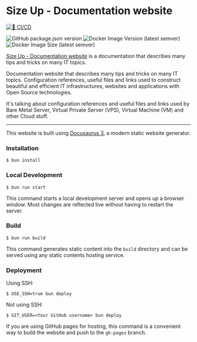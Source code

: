 # Size Up - Documentation website

[![🔄 CI/CD](https://github.com/size-up/docs/actions/workflows/ci-cd.yaml/badge.svg?branch=main)](https://github.com/size-up/docs/actions/workflows/ci-cd.yaml)

![GitHub package.json version](https://img.shields.io/github/package-json/v/size-up/docs?label=application%20version) ![Docker Image Version (latest semver)](https://img.shields.io/docker/v/sizeup/docs?label=image%20version) ![Docker Image Size (latest semver)](https://img.shields.io/docker/image-size/sizeup/docs)

[Size Up - Documentation website](https://docs.sizeup.cloud/) is a documentation that describes many tips and tricks on many IT topics.

Documentation website that describes many tips and tricks on many IT topics. Configuration references, useful files and links used to construct beautiful and efficient IT infrastructures, websites and applications with Open Source technologies.

It's talking about configuration references and useful files and links used by Bare Metal Server, Virtual Private Server (VPS), Virtual Machine (VM) and other Cloud stuff.

---

This website is built using [Docusaurus 3](https://docusaurus.io/), a modern static website generator.

### Installation

```
$ bun install
```

### Local Development

```
$ bun run start
```

This command starts a local development server and opens up a browser window. Most changes are reflected live without having to restart the server.

### Build

```
$ bun run build
```

This command generates static content into the `build` directory and can be served using any static contents hosting service.

### Deployment

Using SSH:

```
$ USE_SSH=true bun deploy
```

Not using SSH:

```
$ GIT_USER=<Your GitHub username> bun deploy
```

If you are using GitHub pages for hosting, this command is a convenient way to build the website and push to the `gh-pages` branch.
